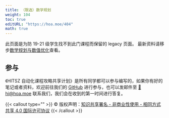 ```yaml
---
title: （限选）数学规划
weight: 104
toc: true
editURL: "https://hoa.moe/404"
math: true
---
```

此页面是为防 19-21 级学生找不到此门课程而保留的 legacy 页面。
最新资料请移步[数学规划与数值优化](https://hoa.moe/docs/junior-autumn/math3010/)查看。

## 参与

《HITSZ 自动化课程攻略共享计划》是所有同学都可以参与编写的，如果你有好的笔记或者资料，欢迎前往我们的 [GitHub](https://github.com/HITSZ-OpenAuto) 进行参与，也可以发邮件至 [📮hi@hoa.moe](mailto:hi@hoa.moe) 联系我们，我们会在收到的第一时间进行答复。

{{< callout type="" >}}
  © 版权声明：[知识共享署名 - 非商业性使用 - 相同方式共享 4.0 国际许可协议](https://creativecommons.org/licenses/by-nc-sa/4.0/)
{{< /callout >}}
